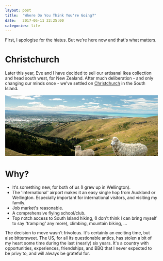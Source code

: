 ```yaml
---
layout: post
title:  "Where Do You Think You're Going?"
date:   2017-06-11 22:25:00
categories: life
---
```


First, I apologise for the hiatus. But we're here now and that's what
matters.

# Christchurch

Later this year, Eve and I have decided to sell our artisanal Ikea collection
and head south west, for New Zealand. After much deliberation - and only
changing our minds once - we've settled on [Christchurch][cc] in the South Island.

![Requisite sheep image](/assets/images/2017-06-11/chch-sheep-small.png)

# Why?

 * It's something new, for both of us (I grew up in Wellington).
 * The 'international' airport makes it an easy single hop from
   Auckland or Wellington. Especially important for international
   visitors, and visiting my family.
 * Job market's reasonable.
 * A comprehensive flying school/club.
 * Top notch access to South Island hiking, (I don't think I can bring myself
   to say 'tramping' any more), climbing, mountain biking, ...

The decision to move wasn't frivolous. It's certainly an exciting time, but
also bittersweet. The US, for all its questionable antics, has stolen a bit of my
heart some time during the last (nearly) six years. It's a country with
opportunities, experiences, friendships, and BBQ that I never expected to
be privy to, and will always be grateful for.

[cc]: https://en.wikipedia.org/wiki/Christchurch
